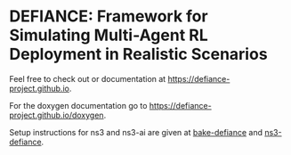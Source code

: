 # DEFIANCE: Framework for Simulating Multi-Agent RL Deployment in Realistic Scenarios

Feel free to check out or documentation at https://defiance-project.github.io.

For the doxygen documentation go to https://defiance-project.github.io/doxygen.

Setup instructions for ns3 and ns3-ai are given at [bake-defiance](https://github.com/DEFIANCE-project/bake-defiance) and [ns3-defiance](https://github.com/DEFIANCE-project/ns3-defiance).
